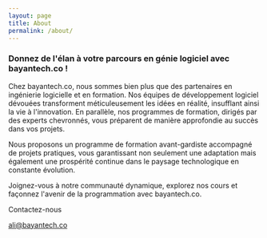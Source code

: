 ```yaml
---
layout: page
title: About
permalink: /about/
---
```


### Donnez de l'élan à votre parcours en génie logiciel avec bayantech.co !

Chez bayantech.co, nous sommes bien plus que des partenaires en ingénierie logicielle et en formation. 
Nos équipes de développement logiciel dévouées transforment méticuleusement les idées en réalité, 
insufflant ainsi la vie à l'innovation. En parallèle, nos programmes de formation, dirigés par des experts chevronnés, 
vous préparent de manière approfondie au succès dans vos projets.

Nous proposons un programme de formation avant-gardiste accompagné de projets pratiques, 
vous garantissant non seulement une adaptation mais également une prospérité continue dans le paysage 
technologique en constante évolution.

Joignez-vous à notre communauté dynamique, explorez nos cours 
et façonnez l'avenir de la programmation avec bayantech.co.

Contactez-nous

[ali@bayantech.co](mailto:ali@bayantech.co)
